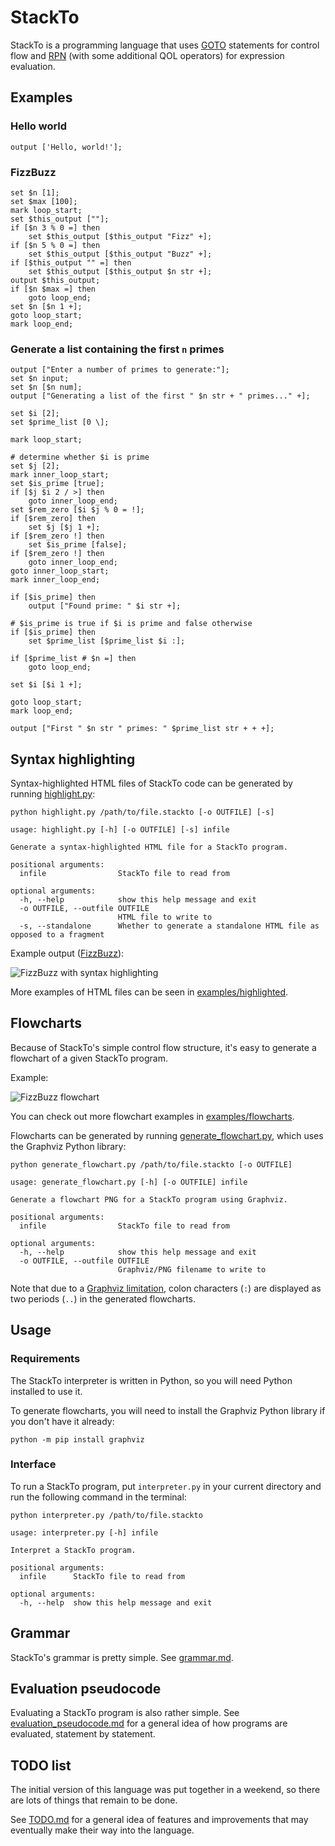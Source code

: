 # StackTo

StackTo is a programming language that uses [GOTO](https://en.m.wikipedia.org/wiki/Goto) statements for control flow and [RPN](https://en.m.wikipedia.org/wiki/Reverse_Polish_notation) (with some additional QOL operators) for expression evaluation.

## Examples

### Hello world

```
output ['Hello, world!'];
```

### FizzBuzz

```
set $n [1];
set $max [100];
mark loop_start;
set $this_output [""];
if [$n 3 % 0 =] then
    set $this_output [$this_output "Fizz" +];
if [$n 5 % 0 =] then
    set $this_output [$this_output "Buzz" +];
if [$this_output "" =] then
    set $this_output [$this_output $n str +];
output $this_output;
if [$n $max =] then
    goto loop_end;
set $n [$n 1 +];
goto loop_start;
mark loop_end;
```

### Generate a list containing the first `n` primes

```
output ["Enter a number of primes to generate:"];
set $n input;
set $n [$n num];
output ["Generating a list of the first " $n str + " primes..." +];

set $i [2];
set $prime_list [0 \];

mark loop_start;

# determine whether $i is prime
set $j [2];
mark inner_loop_start;
set $is_prime [true];
if [$j $i 2 / >] then
    goto inner_loop_end;
set $rem_zero [$i $j % 0 = !];
if [$rem_zero] then
    set $j [$j 1 +];
if [$rem_zero !] then
    set $is_prime [false];
if [$rem_zero !] then
    goto inner_loop_end;
goto inner_loop_start;
mark inner_loop_end;

if [$is_prime] then
    output ["Found prime: " $i str +];

# $is_prime is true if $i is prime and false otherwise
if [$is_prime] then
    set $prime_list [$prime_list $i :];

if [$prime_list # $n =] then
    goto loop_end;

set $i [$i 1 +];

goto loop_start;
mark loop_end;

output ["First " $n str " primes: " $prime_list str + + +];
```


## Syntax highlighting

Syntax-highlighted HTML files of StackTo code can be generated by running [highlight.py](highlight.py):

```
python highlight.py /path/to/file.stackto [-o OUTFILE] [-s]
```

```
usage: highlight.py [-h] [-o OUTFILE] [-s] infile

Generate a syntax-highlighted HTML file for a StackTo program.

positional arguments:
  infile                StackTo file to read from

optional arguments:
  -h, --help            show this help message and exit
  -o OUTFILE, --outfile OUTFILE
                        HTML file to write to
  -s, --standalone      Whether to generate a standalone HTML file as opposed to a fragment
```

Example output ([FizzBuzz](examples/tests/fizzbuzz.stackto)):

![FizzBuzz with syntax highlighting](images/fizzbuzz.png)

More examples of HTML files can be seen in [examples/highlighted](examples/highlighted).

## Flowcharts

Because of StackTo's simple control flow structure, it's easy to generate a flowchart of a given StackTo program.

Example:

![FizzBuzz flowchart](examples/flowcharts/flowchart_fizzbuzz.stackto.gv.png)

You can check out more flowchart examples in [examples/flowcharts](examples/flowcharts).

Flowcharts can be generated by running [generate_flowchart.py](generate_flowchart.py), which uses the Graphviz Python library:

```
python generate_flowchart.py /path/to/file.stackto [-o OUTFILE]
```

```
usage: generate_flowchart.py [-h] [-o OUTFILE] infile

Generate a flowchart PNG for a StackTo program using Graphviz.

positional arguments:
  infile                StackTo file to read from

optional arguments:
  -h, --help            show this help message and exit
  -o OUTFILE, --outfile OUTFILE
                        Graphviz/PNG filename to write to
```

Note that due to a [Graphviz limitation](https://github.com/xflr6/graphviz/issues/53), colon characters (`:`) are displayed as two periods (`..`) in the generated flowcharts.

## Usage

### Requirements

The StackTo interpreter is written in Python, so you will need Python installed to use it.

To generate flowcharts, you will need to install the Graphviz Python library if you don't have it already:

```
python -m pip install graphviz
```

### Interface

To run a StackTo program, put `interpreter.py` in your current directory and run the following command in the terminal:

```
python interpreter.py /path/to/file.stackto
```

```
usage: interpreter.py [-h] infile

Interpret a StackTo program.

positional arguments:
  infile      StackTo file to read from

optional arguments:
  -h, --help  show this help message and exit
```

## Grammar

StackTo's grammar is pretty simple. See [grammar.md](grammar.md).
 
## Evaluation pseudocode

Evaluating a StackTo program is also rather simple. See [evaluation_pseudocode.md](evaluation_pseudocode.md) for a general idea of how programs are evaluated, statement by statement.

## TODO list

The initial version of this language was put together in a weekend, so there are lots of things that remain to be done.

See [TODO.md](TODO.md) for a general idea of features and improvements that may eventually make their way into the language.
